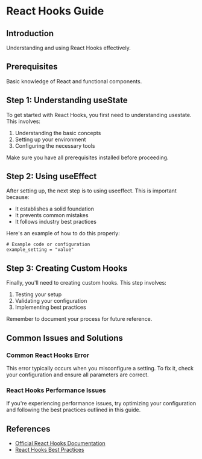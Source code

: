 # React Hooks Guide

## Introduction

Understanding and using React Hooks effectively.

## Prerequisites

Basic knowledge of React and functional components.

## Step 1: Understanding useState

To get started with React Hooks, you first need to understanding usestate. This involves:

1. Understanding the basic concepts
2. Setting up your environment
3. Configuring the necessary tools

Make sure you have all prerequisites installed before proceeding.

## Step 2: Using useEffect

After setting up, the next step is to using useeffect. This is important because:

- It establishes a solid foundation
- It prevents common mistakes
- It follows industry best practices

Here's an example of how to do this properly:

```
# Example code or configuration
example_setting = "value"
```

## Step 3: Creating Custom Hooks

Finally, you'll need to creating custom hooks. This step involves:

1. Testing your setup
2. Validating your configuration
3. Implementing best practices

Remember to document your process for future reference.

## Common Issues and Solutions

### Common React Hooks Error

This error typically occurs when you misconfigure a setting. To fix it, check your configuration and ensure all parameters are correct.

### React Hooks Performance Issues

If you're experiencing performance issues, try optimizing your configuration and following the best practices outlined in this guide.

## References

- [Official React Hooks Documentation](https://example.com/react-hooks/docs)
- [React Hooks Best Practices](https://example.com/best-practices/react-hooks)
